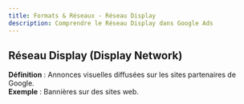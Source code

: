 ```yaml
---
title: Formats & Réseaux - Réseau Display
description: Comprendre le Réseau Display dans Google Ads
---
```


## Réseau Display (Display Network)
**Définition** : Annonces visuelles diffusées sur les sites partenaires de Google.  
**Exemple** : Bannières sur des sites web.